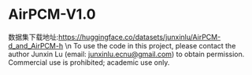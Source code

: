 # AirPCM-V1.0
数据集下载地址:https://huggingface.co/datasets/junxinlu/AirPCM-d_and_AirPCM-h \n
To use the code in this project, please contact the author Junxin Lu (email: junxinlu.ecnu@gmail.com) to obtain permission. Commercial use is prohibited; academic use only.
